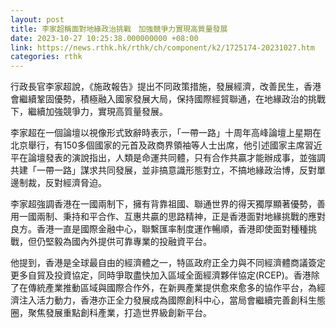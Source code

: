 ```yaml
---
layout: post
title: 李家超稱面對地緣政治挑戰　加強競爭力實現高質量發展
date: 2023-10-27 10:25:38.000000000 +08:00
link: https://news.rthk.hk/rthk/ch/component/k2/1725174-20231027.htm
categories: rthk
---
```


行政長官李家超說，《施政報告》提出不同政策措施，發展經濟，改善民生，香港會繼續鞏固優勢，積極融入國家發展大局，保持國際經貿聯通，在地緣政治的挑戰下，繼續加強競爭力，實現高質量發展。

李家超在一個論壇以視像形式致辭時表示，「一帶一路」十周年高峰論壇上星期在北京舉行，有150多個國家的元首及政商界領袖等人士出席，他引述國家主席習近平在論壇發表的演說指出，人類是命運共同體，只有合作共贏才能辦成事，並強調共建「一帶一路」謀求共同發展，並非搞意識形態對立，不搞地緣政治博，反對單邊制裁，反對經濟脅迫。

李家超強調香港在一國兩制下，擁有背靠祖國、聯通世界的得天獨厚顯著優勢，善用一國兩制、秉持和平合作、互惠共贏的思路精神，正是香港面對地緣挑戰的應對良方。香港一直是國際金融中心，聯繫匯率制度運作暢順，香港即使面對種種挑戰，但仍堅毅為國內外提供可靠專業的投融資平台。

他提到，香港是全球最自由的經濟體之一，特區政府正全力與不同經濟體商議簽定更多自貿及投資協定，同時爭取盡快加入區域全面經濟夥伴協定(RCEP)。香港除了在傳統產業推動區域與國際合作外，在新興產業提供愈來愈多的協作平台，為經濟注入活力動力，香港亦正全力發展成為國際創科中心，當局會繼續完善創科生態圈，聚焦發展重點創科產業，打造世界級創新平台。

